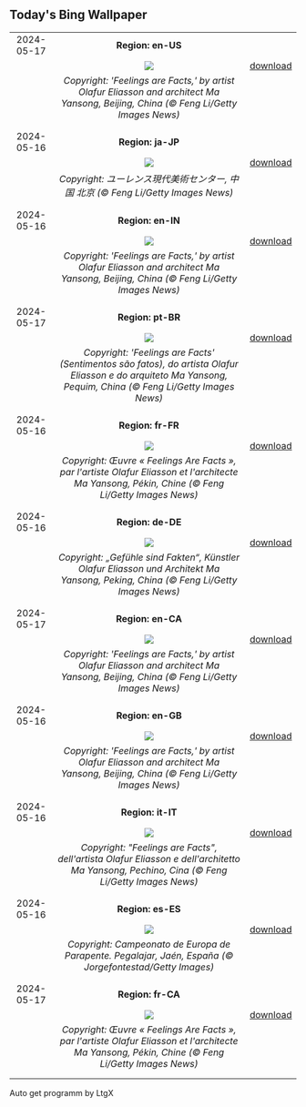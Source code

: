 ## Today's Bing Wallpaper
|      |      |      |
| :----: | :----: | :----: |
|2024-05-17|**Region: en-US**||
||![](https://www.bing.com/th?id=OHR.DayOfLight_EN-US1723401316_UHD.jpg&pid=hp&w=1152&h=648&rs=1&c=4)| [download](https://www.bing.com/th?id=OHR.DayOfLight_EN-US1723401316_UHD.jpg)|
||*Copyright: 'Feelings are Facts,' by artist Olafur Eliasson and architect Ma Yansong, Beijing, China (© Feng Li/Getty Images News)*
||
|||
|2024-05-16|**Region: ja-JP**||
||![](https://www.bing.com/th?id=OHR.DayOfLight_JA-JP1257596439_UHD.jpg&pid=hp&w=1152&h=648&rs=1&c=4)| [download](https://www.bing.com/th?id=OHR.DayOfLight_JA-JP1257596439_UHD.jpg)|
||*Copyright: ユーレンス現代美術センター, 中国 北京 (© Feng Li/Getty Images News)*
||
|||
|2024-05-16|**Region: en-IN**||
||![](https://www.bing.com/th?id=OHR.DayOfLight_EN-IN3415387303_UHD.jpg&pid=hp&w=1152&h=648&rs=1&c=4)| [download](https://www.bing.com/th?id=OHR.DayOfLight_EN-IN3415387303_UHD.jpg)|
||*Copyright: 'Feelings are Facts,' by artist Olafur Eliasson and architect Ma Yansong, Beijing, China (© Feng Li/Getty Images News)*
||
|||
|2024-05-17|**Region: pt-BR**||
||![](https://www.bing.com/th?id=OHR.DayOfLight_PT-BR7977320546_UHD.jpg&pid=hp&w=1152&h=648&rs=1&c=4)| [download](https://www.bing.com/th?id=OHR.DayOfLight_PT-BR7977320546_UHD.jpg)|
||*Copyright: 'Feelings are Facts' (Sentimentos são fatos), do artista Olafur Eliasson e do arquiteto Ma Yansong, Pequim, China (© Feng Li/Getty Images News)*
||
|||
|2024-05-16|**Region: fr-FR**||
||![](https://www.bing.com/th?id=OHR.DayOfLight_FR-FR2802585315_UHD.jpg&pid=hp&w=1152&h=648&rs=1&c=4)| [download](https://www.bing.com/th?id=OHR.DayOfLight_FR-FR2802585315_UHD.jpg)|
||*Copyright: Œuvre « Feelings Are Facts », par l'artiste Olafur Eliasson et l'architecte Ma Yansong, Pékin, Chine (© Feng Li/Getty Images News)*
||
|||
|2024-05-16|**Region: de-DE**||
||![](https://www.bing.com/th?id=OHR.DayOfLight_DE-DE0376737244_UHD.jpg&pid=hp&w=1152&h=648&rs=1&c=4)| [download](https://www.bing.com/th?id=OHR.DayOfLight_DE-DE0376737244_UHD.jpg)|
||*Copyright: „Gefühle sind Fakten“, Künstler Olafur Eliasson und Architekt Ma Yansong, Peking, China (© Feng Li/Getty Images News)*
||
|||
|2024-05-17|**Region: en-CA**||
||![](https://www.bing.com/th?id=OHR.DayOfLight_EN-CA8566531785_UHD.jpg&pid=hp&w=1152&h=648&rs=1&c=4)| [download](https://www.bing.com/th?id=OHR.DayOfLight_EN-CA8566531785_UHD.jpg)|
||*Copyright: 'Feelings are Facts,' by artist Olafur Eliasson and architect Ma Yansong, Beijing, China (© Feng Li/Getty Images News)*
||
|||
|2024-05-16|**Region: en-GB**||
||![](https://www.bing.com/th?id=OHR.DayOfLight_EN-GB6642931428_UHD.jpg&pid=hp&w=1152&h=648&rs=1&c=4)| [download](https://www.bing.com/th?id=OHR.DayOfLight_EN-GB6642931428_UHD.jpg)|
||*Copyright: 'Feelings are Facts,' by artist Olafur Eliasson and architect Ma Yansong, Beijing, China (© Feng Li/Getty Images News)*
||
|||
|2024-05-16|**Region: it-IT**||
||![](https://www.bing.com/th?id=OHR.DayOfLight_IT-IT0477712926_UHD.jpg&pid=hp&w=1152&h=648&rs=1&c=4)| [download](https://www.bing.com/th?id=OHR.DayOfLight_IT-IT0477712926_UHD.jpg)|
||*Copyright: "Feelings are Facts", dell'artista Olafur Eliasson e dell'architetto Ma Yansong, Pechino, Cina (© Feng Li/Getty Images News)*
||
|||
|2024-05-16|**Region: es-ES**||
||![](https://www.bing.com/th?id=OHR.ParaglidingChampion_ES-ES1439141263_UHD.jpg&pid=hp&w=1152&h=648&rs=1&c=4)| [download](https://www.bing.com/th?id=OHR.ParaglidingChampion_ES-ES1439141263_UHD.jpg)|
||*Copyright: Campeonato de Europa de Parapente. Pegalajar, Jaén, España (© Jorgefontestad/Getty Images)*
||
|||
|2024-05-17|**Region: fr-CA**||
||![](https://www.bing.com/th?id=OHR.DayOfLight_FR-CA3074317909_UHD.jpg&pid=hp&w=1152&h=648&rs=1&c=4)| [download](https://www.bing.com/th?id=OHR.DayOfLight_FR-CA3074317909_UHD.jpg)|
||*Copyright: Œuvre « Feelings Are Facts », par l'artiste Olafur Eliasson et l'architecte Ma Yansong, Pékin, Chine (© Feng Li/Getty Images News)*
||
|||

Auto get programm by LtgX
